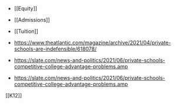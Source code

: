   - [[Equity]]
  - [[Admissions]]
  - [[Tuition]]

  - https://www.theatlantic.com/magazine/archive/2021/04/private-schools-are-indefensible/618078/

  - https://slate.com/news-and-politics/2021/06/private-schools-competitive-college-advantage-problems.amp

  - https://slate.com/news-and-politics/2021/06/private-schools-competitive-college-advantage-problems.amp

[[K12]]